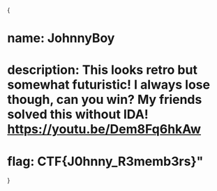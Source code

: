 {

# name: JohnnyBoy
# description: This looks retro but somewhat futuristic! I always lose though, can you win? My friends solved this without IDA! https://youtu.be/Dem8Fq6hkAw





# flag: CTF{J0hnny_R3memb3rs}"

}
